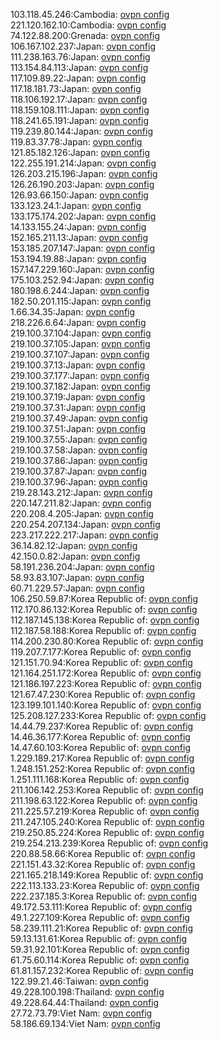 103.118.45.246:Cambodia: [ovpn config](vpn/103_118_45_246.ovpn)  
221.120.162.10:Cambodia: [ovpn config](vpn/221_120_162_10.ovpn)  
74.122.88.200:Grenada: [ovpn config](vpn/74_122_88_200.ovpn)  
106.167.102.237:Japan: [ovpn config](vpn/106_167_102_237.ovpn)  
111.238.163.76:Japan: [ovpn config](vpn/111_238_163_76.ovpn)  
113.154.84.113:Japan: [ovpn config](vpn/113_154_84_113.ovpn)  
117.109.89.22:Japan: [ovpn config](vpn/117_109_89_22.ovpn)  
117.18.181.73:Japan: [ovpn config](vpn/117_18_181_73.ovpn)  
118.106.192.17:Japan: [ovpn config](vpn/118_106_192_17.ovpn)  
118.159.108.111:Japan: [ovpn config](vpn/118_159_108_111.ovpn)  
118.241.65.191:Japan: [ovpn config](vpn/118_241_65_191.ovpn)  
119.239.80.144:Japan: [ovpn config](vpn/119_239_80_144.ovpn)  
119.83.37.78:Japan: [ovpn config](vpn/119_83_37_78.ovpn)  
121.85.182.126:Japan: [ovpn config](vpn/121_85_182_126.ovpn)  
122.255.191.214:Japan: [ovpn config](vpn/122_255_191_214.ovpn)  
126.203.215.196:Japan: [ovpn config](vpn/126_203_215_196.ovpn)  
126.26.190.203:Japan: [ovpn config](vpn/126_26_190_203.ovpn)  
126.93.66.150:Japan: [ovpn config](vpn/126_93_66_150.ovpn)  
133.123.24.1:Japan: [ovpn config](vpn/133_123_24_1.ovpn)  
133.175.174.202:Japan: [ovpn config](vpn/133_175_174_202.ovpn)  
14.133.155.24:Japan: [ovpn config](vpn/14_133_155_24.ovpn)  
152.165.211.13:Japan: [ovpn config](vpn/152_165_211_13.ovpn)  
153.185.207.147:Japan: [ovpn config](vpn/153_185_207_147.ovpn)  
153.194.19.88:Japan: [ovpn config](vpn/153_194_19_88.ovpn)  
157.147.229.160:Japan: [ovpn config](vpn/157_147_229_160.ovpn)  
175.103.252.94:Japan: [ovpn config](vpn/175_103_252_94.ovpn)  
180.198.6.244:Japan: [ovpn config](vpn/180_198_6_244.ovpn)  
182.50.201.115:Japan: [ovpn config](vpn/182_50_201_115.ovpn)  
1.66.34.35:Japan: [ovpn config](vpn/1_66_34_35.ovpn)  
218.226.6.64:Japan: [ovpn config](vpn/218_226_6_64.ovpn)  
219.100.37.104:Japan: [ovpn config](vpn/219_100_37_104.ovpn)  
219.100.37.105:Japan: [ovpn config](vpn/219_100_37_105.ovpn)  
219.100.37.107:Japan: [ovpn config](vpn/219_100_37_107.ovpn)  
219.100.37.13:Japan: [ovpn config](vpn/219_100_37_13.ovpn)  
219.100.37.177:Japan: [ovpn config](vpn/219_100_37_177.ovpn)  
219.100.37.182:Japan: [ovpn config](vpn/219_100_37_182.ovpn)  
219.100.37.19:Japan: [ovpn config](vpn/219_100_37_19.ovpn)  
219.100.37.31:Japan: [ovpn config](vpn/219_100_37_31.ovpn)  
219.100.37.49:Japan: [ovpn config](vpn/219_100_37_49.ovpn)  
219.100.37.51:Japan: [ovpn config](vpn/219_100_37_51.ovpn)  
219.100.37.55:Japan: [ovpn config](vpn/219_100_37_55.ovpn)  
219.100.37.58:Japan: [ovpn config](vpn/219_100_37_58.ovpn)  
219.100.37.86:Japan: [ovpn config](vpn/219_100_37_86.ovpn)  
219.100.37.87:Japan: [ovpn config](vpn/219_100_37_87.ovpn)  
219.100.37.96:Japan: [ovpn config](vpn/219_100_37_96.ovpn)  
219.28.143.212:Japan: [ovpn config](vpn/219_28_143_212.ovpn)  
220.147.211.82:Japan: [ovpn config](vpn/220_147_211_82.ovpn)  
220.208.4.205:Japan: [ovpn config](vpn/220_208_4_205.ovpn)  
220.254.207.134:Japan: [ovpn config](vpn/220_254_207_134.ovpn)  
223.217.222.217:Japan: [ovpn config](vpn/223_217_222_217.ovpn)  
36.14.82.12:Japan: [ovpn config](vpn/36_14_82_12.ovpn)  
42.150.0.82:Japan: [ovpn config](vpn/42_150_0_82.ovpn)  
58.191.236.204:Japan: [ovpn config](vpn/58_191_236_204.ovpn)  
58.93.83.107:Japan: [ovpn config](vpn/58_93_83_107.ovpn)  
60.71.229.57:Japan: [ovpn config](vpn/60_71_229_57.ovpn)  
106.250.59.87:Korea Republic of: [ovpn config](vpn/106_250_59_87.ovpn)  
112.170.86.132:Korea Republic of: [ovpn config](vpn/112_170_86_132.ovpn)  
112.187.145.138:Korea Republic of: [ovpn config](vpn/112_187_145_138.ovpn)  
112.187.58.188:Korea Republic of: [ovpn config](vpn/112_187_58_188.ovpn)  
114.200.230.80:Korea Republic of: [ovpn config](vpn/114_200_230_80.ovpn)  
119.207.7.177:Korea Republic of: [ovpn config](vpn/119_207_7_177.ovpn)  
121.151.70.94:Korea Republic of: [ovpn config](vpn/121_151_70_94.ovpn)  
121.164.251.172:Korea Republic of: [ovpn config](vpn/121_164_251_172.ovpn)  
121.186.197.223:Korea Republic of: [ovpn config](vpn/121_186_197_223.ovpn)  
121.67.47.230:Korea Republic of: [ovpn config](vpn/121_67_47_230.ovpn)  
123.199.101.140:Korea Republic of: [ovpn config](vpn/123_199_101_140.ovpn)  
125.208.127.233:Korea Republic of: [ovpn config](vpn/125_208_127_233.ovpn)  
14.44.79.237:Korea Republic of: [ovpn config](vpn/14_44_79_237.ovpn)  
14.46.36.177:Korea Republic of: [ovpn config](vpn/14_46_36_177.ovpn)  
14.47.60.103:Korea Republic of: [ovpn config](vpn/14_47_60_103.ovpn)  
1.229.189.217:Korea Republic of: [ovpn config](vpn/1_229_189_217.ovpn)  
1.248.151.252:Korea Republic of: [ovpn config](vpn/1_248_151_252.ovpn)  
1.251.111.168:Korea Republic of: [ovpn config](vpn/1_251_111_168.ovpn)  
211.106.142.253:Korea Republic of: [ovpn config](vpn/211_106_142_253.ovpn)  
211.198.63.122:Korea Republic of: [ovpn config](vpn/211_198_63_122.ovpn)  
211.225.57.219:Korea Republic of: [ovpn config](vpn/211_225_57_219.ovpn)  
211.247.105.240:Korea Republic of: [ovpn config](vpn/211_247_105_240.ovpn)  
219.250.85.224:Korea Republic of: [ovpn config](vpn/219_250_85_224.ovpn)  
219.254.213.239:Korea Republic of: [ovpn config](vpn/219_254_213_239.ovpn)  
220.88.58.66:Korea Republic of: [ovpn config](vpn/220_88_58_66.ovpn)  
221.151.43.32:Korea Republic of: [ovpn config](vpn/221_151_43_32.ovpn)  
221.165.218.149:Korea Republic of: [ovpn config](vpn/221_165_218_149.ovpn)  
222.113.133.23:Korea Republic of: [ovpn config](vpn/222_113_133_23.ovpn)  
222.237.185.3:Korea Republic of: [ovpn config](vpn/222_237_185_3.ovpn)  
49.172.53.111:Korea Republic of: [ovpn config](vpn/49_172_53_111.ovpn)  
49.1.227.109:Korea Republic of: [ovpn config](vpn/49_1_227_109.ovpn)  
58.239.111.21:Korea Republic of: [ovpn config](vpn/58_239_111_21.ovpn)  
59.13.131.61:Korea Republic of: [ovpn config](vpn/59_13_131_61.ovpn)  
59.31.92.101:Korea Republic of: [ovpn config](vpn/59_31_92_101.ovpn)  
61.75.60.114:Korea Republic of: [ovpn config](vpn/61_75_60_114.ovpn)  
61.81.157.232:Korea Republic of: [ovpn config](vpn/61_81_157_232.ovpn)  
122.99.21.46:Taiwan: [ovpn config](vpn/122_99_21_46.ovpn)  
49.228.100.198:Thailand: [ovpn config](vpn/49_228_100_198.ovpn)  
49.228.64.44:Thailand: [ovpn config](vpn/49_228_64_44.ovpn)  
27.72.73.79:Viet Nam: [ovpn config](vpn/27_72_73_79.ovpn)  
58.186.69.134:Viet Nam: [ovpn config](vpn/58_186_69_134.ovpn)  

